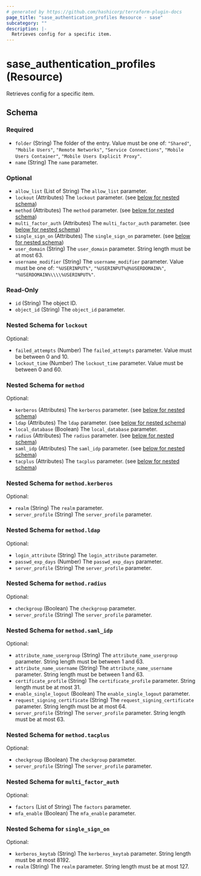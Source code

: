 ```yaml
---
# generated by https://github.com/hashicorp/terraform-plugin-docs
page_title: "sase_authentication_profiles Resource - sase"
subcategory: ""
description: |-
  Retrieves config for a specific item.
---
```


# sase_authentication_profiles (Resource)

Retrieves config for a specific item.



<!-- schema generated by tfplugindocs -->
## Schema

### Required

- `folder` (String) The folder of the entry. Value must be one of: `"Shared"`, `"Mobile Users"`, `"Remote Networks"`, `"Service Connections"`, `"Mobile Users Container"`, `"Mobile Users Explicit Proxy"`.
- `name` (String) The `name` parameter.

### Optional

- `allow_list` (List of String) The `allow_list` parameter.
- `lockout` (Attributes) The `lockout` parameter. (see [below for nested schema](#nestedatt--lockout))
- `method` (Attributes) The `method` parameter. (see [below for nested schema](#nestedatt--method))
- `multi_factor_auth` (Attributes) The `multi_factor_auth` parameter. (see [below for nested schema](#nestedatt--multi_factor_auth))
- `single_sign_on` (Attributes) The `single_sign_on` parameter. (see [below for nested schema](#nestedatt--single_sign_on))
- `user_domain` (String) The `user_domain` parameter. String length must be at most 63.
- `username_modifier` (String) The `username_modifier` parameter. Value must be one of: `"%USERINPUT%"`, `"%USERINPUT%@%USERDOMAIN%"`, `"%USERDOMAIN%\\\\%USERINPUT%"`.

### Read-Only

- `id` (String) The object ID.
- `object_id` (String) The `object_id` parameter.

<a id="nestedatt--lockout"></a>
### Nested Schema for `lockout`

Optional:

- `failed_attempts` (Number) The `failed_attempts` parameter. Value must be between 0 and 10.
- `lockout_time` (Number) The `lockout_time` parameter. Value must be between 0 and 60.


<a id="nestedatt--method"></a>
### Nested Schema for `method`

Optional:

- `kerberos` (Attributes) The `kerberos` parameter. (see [below for nested schema](#nestedatt--method--kerberos))
- `ldap` (Attributes) The `ldap` parameter. (see [below for nested schema](#nestedatt--method--ldap))
- `local_database` (Boolean) The `local_database` parameter.
- `radius` (Attributes) The `radius` parameter. (see [below for nested schema](#nestedatt--method--radius))
- `saml_idp` (Attributes) The `saml_idp` parameter. (see [below for nested schema](#nestedatt--method--saml_idp))
- `tacplus` (Attributes) The `tacplus` parameter. (see [below for nested schema](#nestedatt--method--tacplus))

<a id="nestedatt--method--kerberos"></a>
### Nested Schema for `method.kerberos`

Optional:

- `realm` (String) The `realm` parameter.
- `server_profile` (String) The `server_profile` parameter.


<a id="nestedatt--method--ldap"></a>
### Nested Schema for `method.ldap`

Optional:

- `login_attribute` (String) The `login_attribute` parameter.
- `passwd_exp_days` (Number) The `passwd_exp_days` parameter.
- `server_profile` (String) The `server_profile` parameter.


<a id="nestedatt--method--radius"></a>
### Nested Schema for `method.radius`

Optional:

- `checkgroup` (Boolean) The `checkgroup` parameter.
- `server_profile` (String) The `server_profile` parameter.


<a id="nestedatt--method--saml_idp"></a>
### Nested Schema for `method.saml_idp`

Optional:

- `attribute_name_usergroup` (String) The `attribute_name_usergroup` parameter. String length must be between 1 and 63.
- `attribute_name_username` (String) The `attribute_name_username` parameter. String length must be between 1 and 63.
- `certificate_profile` (String) The `certificate_profile` parameter. String length must be at most 31.
- `enable_single_logout` (Boolean) The `enable_single_logout` parameter.
- `request_signing_certificate` (String) The `request_signing_certificate` parameter. String length must be at most 64.
- `server_profile` (String) The `server_profile` parameter. String length must be at most 63.


<a id="nestedatt--method--tacplus"></a>
### Nested Schema for `method.tacplus`

Optional:

- `checkgroup` (Boolean) The `checkgroup` parameter.
- `server_profile` (String) The `server_profile` parameter.



<a id="nestedatt--multi_factor_auth"></a>
### Nested Schema for `multi_factor_auth`

Optional:

- `factors` (List of String) The `factors` parameter.
- `mfa_enable` (Boolean) The `mfa_enable` parameter.


<a id="nestedatt--single_sign_on"></a>
### Nested Schema for `single_sign_on`

Optional:

- `kerberos_keytab` (String) The `kerberos_keytab` parameter. String length must be at most 8192.
- `realm` (String) The `realm` parameter. String length must be at most 127.


